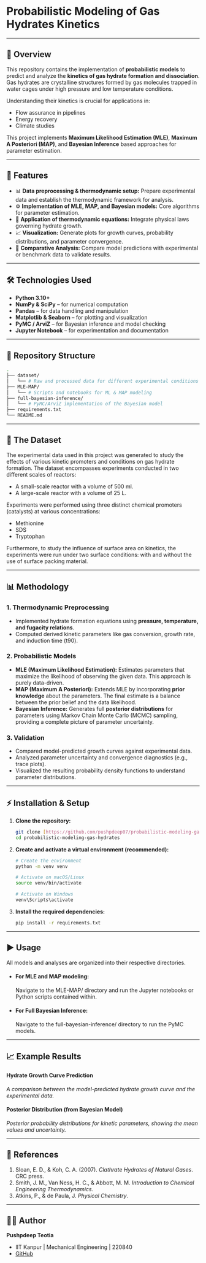 # Probabilistic Modeling of Gas Hydrates Kinetics

---

## 📌 Overview

This repository contains the implementation of **probabilistic models** to predict and analyze the **kinetics of gas hydrate formation and dissociation**. Gas hydrates are crystalline structures formed by gas molecules trapped in water cages under high pressure and low temperature conditions.

Understanding their kinetics is crucial for applications in:
- Flow assurance in pipelines
- Energy recovery
- Climate studies

This project implements **Maximum Likelihood Estimation (MLE)**, **Maximum A Posteriori (MAP)**, and **Bayesian Inference** based approaches for parameter estimation.



---

## 🚀 Features

- 📊 **Data preprocessing & thermodynamic setup:** Prepare experimental data and establish the thermodynamic framework for analysis.
- ⚙️ **Implementation of MLE, MAP, and Bayesian models:** Core algorithms for parameter estimation.
- 🔬 **Application of thermodynamic equations:** Integrate physical laws governing hydrate growth.
- 📈 **Visualization:** Generate plots for growth curves, probability distributions, and parameter convergence.
- 🔄 **Comparative Analysis:** Compare model predictions with experimental or benchmark data to validate results.

---

## 🛠️ Technologies Used

- **Python 3.10+**
- **NumPy & SciPy** – for numerical computation
- **Pandas** – for data handling and manipulation
- **Matplotlib & Seaborn** – for plotting and visualization
- **PyMC / ArviZ** – for Bayesian inference and model checking
- **Jupyter Notebook** – for experimentation and documentation

---

## 📂 Repository Structure

```bash
.
├── dataset/
│   └── # Raw and processed data for different experimental conditions
├── MLE-MAP/
│   └── # Scripts and notebooks for ML & MAP modeling
├── full-bayesian-inference/
│   └── # PyMC/ArviZ implementation of the Bayesian model
├── requirements.txt
└── README.md
```

---

## 🧪 The Dataset

The experimental data used in this project was generated to study the effects of various kinetic promoters and conditions on gas hydrate formation. The dataset encompasses experiments conducted in two different scales of reactors:
- A small-scale reactor with a volume of 500 ml.
- A large-scale reactor with a volume of 25 L.

Experiments were performed using three distinct chemical promoters (catalysts) at various concentrations:
- Methionine
- SDS
- Tryptophan

Furthermore, to study the influence of surface area on kinetics, the experiments were run under two surface conditions: with and without the use of surface packing material.

---

## 📊 Methodology

### 1. Thermodynamic Preprocessing
- Implemented hydrate formation equations using **pressure, temperature, and fugacity relations**.
- Computed derived kinetic parameters like gas conversion, growth rate, and induction time (t90).

### 2. Probabilistic Models
- **MLE (Maximum Likelihood Estimation):** Estimates parameters that maximize the likelihood of observing the given data. This approach is purely data-driven.
- **MAP (Maximum A Posteriori):** Extends MLE by incorporating **prior knowledge** about the parameters. The final estimate is a balance between the prior belief and the data likelihood.
- **Bayesian Inference:** Generates full **posterior distributions** for parameters using Markov Chain Monte Carlo (MCMC) sampling, providing a complete picture of parameter uncertainty.

### 3. Validation
- Compared model-predicted growth curves against experimental data.
- Analyzed parameter uncertainty and convergence diagnostics (e.g., trace plots).
- Visualized the resulting probability density functions to understand parameter distributions.

---

## ⚡ Installation & Setup

1.  **Clone the repository:**
    ```bash
    git clone [https://github.com/pushpdeep07/probabilistic-modeling-gas-hydrates.git](https://github.com/pushpdeep07/probabilistic-modeling-gas-hydrates.git)
    cd probabilistic-modeling-gas-hydrates
    ```

2.  **Create and activate a virtual environment (recommended):**
    ```bash
    # Create the environment
    python -m venv venv

    # Activate on macOS/Linux
    source venv/bin/activate

    # Activate on Windows
    venv\Scripts\activate
    ```

3.  **Install the required dependencies:**
    ```bash
    pip install -r requirements.txt
    ```

---

## ▶️ Usage

All models and analyses are organized into their respective directories.
- #### For MLE and MAP modeling:
   Navigate to the MLE-MAP/ directory and run the Jupyter notebooks or Python scripts contained within.
- #### For Full Bayesian Inference:
  Navigate to the full-bayesian-inference/ directory to run the PyMC models.

---

## 📈 Example Results

#### Hydrate Growth Curve Prediction
*A comparison between the model-predicted hydrate growth curve and the experimental data.*

#### Posterior Distribution (from Bayesian Model)
*Posterior probability distributions for kinetic parameters, showing the mean values and uncertainty.*

---

## 📖 References

1.  Sloan, E. D., & Koh, C. A. (2007). *Clathrate Hydrates of Natural Gases*. CRC press.
2.  Smith, J. M., Van Ness, H. C., & Abbott, M. M. *Introduction to Chemical Engineering Thermodynamics*.
3.  Atkins, P., & de Paula, J. *Physical Chemistry*.

---

## 👨‍💻 Author

**Pushpdeep Teotia**

-   IIT Kanpur | Mechanical Engineering | 220840
-   [GitHub](https://github.com/pushpdeep07)
